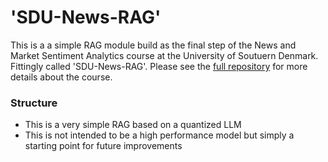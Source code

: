 # 'SDU-News-RAG'

This is a a simple RAG module build as the final step of the News and Market Sentiment Analytics course at the University of Soutuern Denmark. Fittingly called 'SDU-News-RAG'. Please see the [full repository](https://github.com/christianvedels/News_and_Market_Sentiment_Analytics) for more details about the course.


### Structure
- This is a very simple RAG based on a quantized LLM
- This is not intended to be a high performance model but simply a starting point for future improvements

